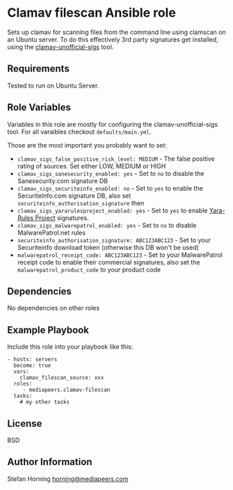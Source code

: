 # Clamav filescan Ansible role

Sets up clamav for scanning files from the command line using clamscan on an Ubuntu server.
To do this effectively 3rd party signatures get installed, using the [clamav-unofficial-sigs](https://github.com/extremeshok/clamav-unofficial-sigs) tool.

## Requirements

Tested to run on Ubuntu Server.

## Role Variables

Variables in this role are mostly for configuring the clamav-unofficial-sigs tool.
For all varaibles checkout `defaults/main.yml`.

Those are the most important you probably want to set:

- `clamav_sigs_false_positive_risk_level: MEDIUM` - The false positive rating of sources. Set either LOW, MEDIUM or HIGH
- `clamav_sigs_sanesecurity_enabled: yes` - Set to `no` to disable the Sanesecurity.com signature DB
- `clamav_sigs_securiteinfo_enabled: no` - Set to `yes` to enable the SecuriteInfo.com signature DB, also set `securiteinfo_authorisation_signature` then
- `clamav_sigs_yararulesproject_enabled: yes` - Set to `yes` to enable [Yara-Rules Project](https://github.com/Yara-Rules/rules) signatures.
- `clamav_sigs_malwarepatrol_enabled: yes` - Set to `no` to disable MalwarePatrol.net rules
- `securiteinfo_authorisation_signature: ABC123ABC123` - Set to your Securiteinfo download token (otherwise this DB won't be used)
- `malwarepatrol_receipt_code: ABC123ABC123` - Set to your MalwarePatrol receipt code to enable their commercial signatures, also set the `malwarepatrol_product_code` to your product code

## Dependencies

No dependencies on other roles

## Example Playbook

Include this role into your playbook like this:

    - hosts: servers
      become: true
      vars:
        clamav_filescan_source: xxx
      roles:
         - mediapeers.clamav-filescan
      tasks:
        # my other tasks

## License

BSD

## Author Information

Stefan Horning <horning@mediapeers.com>
